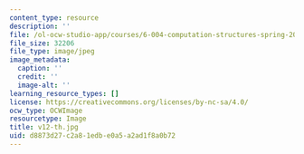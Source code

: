 ```yaml
---
content_type: resource
description: ''
file: /ol-ocw-studio-app/courses/6-004-computation-structures-spring-2017/d8873d27c2a81edbe0a5a2ad1f8a0b72_v12-th.jpg
file_size: 32206
file_type: image/jpeg
image_metadata:
  caption: ''
  credit: ''
  image-alt: ''
learning_resource_types: []
license: https://creativecommons.org/licenses/by-nc-sa/4.0/
ocw_type: OCWImage
resourcetype: Image
title: v12-th.jpg
uid: d8873d27-c2a8-1edb-e0a5-a2ad1f8a0b72
---
```

